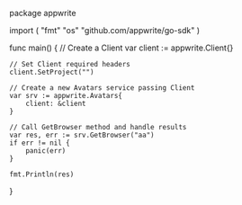 package appwrite

import (
    "fmt"
    "os"
    "github.com/appwrite/go-sdk"
)

func main() {
    // Create a Client
    var client := appwrite.Client{}

    // Set Client required headers
    client.SetProject("")

    // Create a new Avatars service passing Client
    var srv := appwrite.Avatars{
        client: &client
    }

    // Call GetBrowser method and handle results
    var res, err := srv.GetBrowser("aa")
    if err != nil {
        panic(err)
    }

    fmt.Println(res)
}